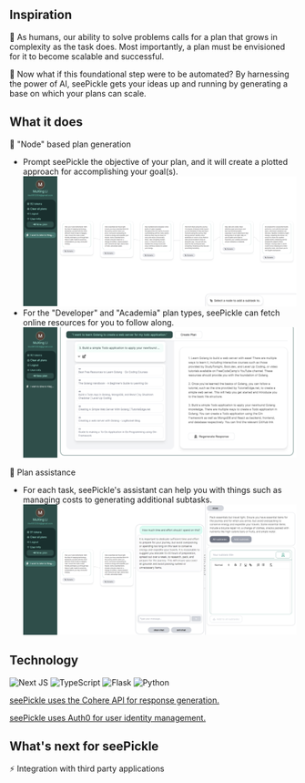 ## Inspiration

🌱 As humans, our ability to solve problems calls for a plan that grows in complexity as the task does. Most importantly, a plan must be envisioned for it to become scalable and successful.

🤖 Now what if this foundational step were to be automated? By harnessing the power of AI, seePickle gets your ideas up and running by generating a base on which your plans can scale.

## What it does

🥝 "Node" based plan generation

- Prompt seePickle the objective of your plan, and it will create a plotted approach for accomplishing your goal(s).![1701031315609](image/README/1701031315609.png)
- For the "Developer" and "Academia" plan types, seePickle can fetch online resources for you to follow along.![1701031431150](image/README/1701031431150.png)

👥 Plan assistance

- For each task, seePickle's assistant can help you with things such as managing costs to generating additional subtasks.![1701031875595](image/README/1701031875595.png)

## Technology

![Next JS](https://img.shields.io/badge/Next-black?style=for-the-badge&logo=next.js&logoColor=white) ![TypeScript](https://img.shields.io/badge/typescript-%23007ACC.svg?style=for-the-badge&logo=typescript&logoColor=white) ![Flask](https://img.shields.io/badge/flask-%23000.svg?style=for-the-badge&logo=flask&logoColor=white) ![Python](https://img.shields.io/badge/python-3670A0?style=for-the-badge&logo=python&logoColor=ffdd54)

[seePickle uses the Cohere API for response generation.](https://cohere.com/)

[seePickle uses Auth0 for user identity management.](https://auth0.com/)

## What's next for seePickle

⚡ Integration with third party applications
